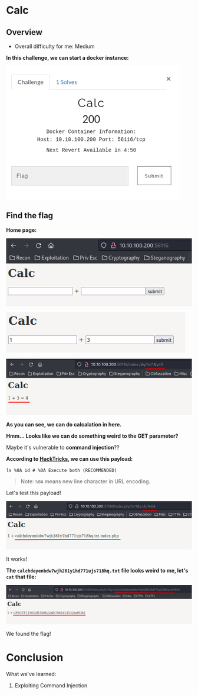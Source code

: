 # Calc

## Overview

- Overall difficulty for me: Medium

**In this challenge, we can start a docker instance:**

![](https://raw.githubusercontent.com/siunam321/CTF-Writeups/main/GuidePoint-Security-Oct27-2022/images/Pasted%20image%2020221027085615.png)

## Find the flag

**Home page:**

![](https://raw.githubusercontent.com/siunam321/CTF-Writeups/main/GuidePoint-Security-Oct27-2022/images/Pasted%20image%2020221027085647.png)

![](https://raw.githubusercontent.com/siunam321/CTF-Writeups/main/GuidePoint-Security-Oct27-2022/images/Pasted%20image%2020221027085713.png)

![](https://raw.githubusercontent.com/siunam321/CTF-Writeups/main/GuidePoint-Security-Oct27-2022/images/Pasted%20image%2020221027085723.png)

**As you can see, we can do calcalation in here.**

**Hmm... Looks like we can do something weird to the GET parameter?**

Maybe it's vulnerable to **command injection**??

**According to [HackTricks](https://book.hacktricks.xyz/pentesting-web/command-injection#command-injection-execution), we can use this payload:**
```
ls %0A id # %0A Execute both (RECOMMENDED)
```

> Note: `%0A` means new line character in URL encoding.

Let's test this payload!

![](https://raw.githubusercontent.com/siunam321/CTF-Writeups/main/GuidePoint-Security-Oct27-2022/images/Pasted%20image%2020221028071059.png)

It works!

**The `calchdeyenbdw7wjh281y1hd771ujs718hq.txt` file looks weird to me, let's `cat` that file:**

![](https://raw.githubusercontent.com/siunam321/CTF-Writeups/main/GuidePoint-Security-Oct27-2022/images/Pasted%20image%2020221028071201.png)

We found the flag!

# Conclusion

What we've learned:

1. Exploiting Command Injection